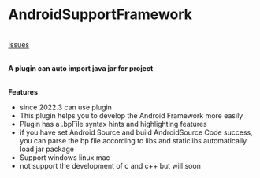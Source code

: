 <h1>AndroidSupportFramework</h1>
<br/>
<a href="https://github.com/jikun2008/AndroidFrameworkToolsPlugin/issues">Issues</a>
<br/>
<br/>

<b>A plugin can auto import java jar for project</b>
<br/>
<br/>

<b>Features</b>
<ul>
  <li>since 2022.3 can use plugin</li>
  <li>This plugin helps you to develop the Android Framework more easily</li>
  <li>Plugin has a .bpFile syntax hints and highlighting features</li>
  <li>if you have set Android Source and build AndroidSource Code success, you can parse the bp file according to libs and staticlibs automatically load jar package</li>
  <li>Support windows linux mac</li>
  <li>not support the development of c and c++ but will soon</li>
</ul>
<br/>
